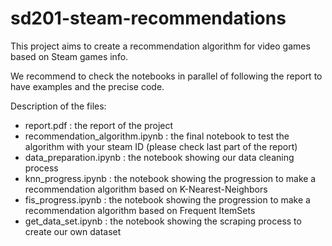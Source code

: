 # sd201-steam-recommendations

This project aims to create a recommendation algorithm for video games based on Steam games info.

We recommend to check the notebooks in parallel of following the report to have examples and the precise code.

Description of the files:
- report.pdf : the report of the project
- recommendation_algorithm.ipynb : the final notebook to test the algorithm with your steam ID (please check last part of the report)
- data_preparation.ipynb : the notebook showing our data cleaning process
- knn_progress.ipynb : the notebook showing the progression to make a recommendation algorithm based on K-Nearest-Neighbors
- fis_progress.ipynb : the notebook showing the progression to make a recommendation algorithm based on Frequent ItemSets
- get_data_set.ipynb : the notebook showing the scraping process to create our own dataset
